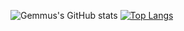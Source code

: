 <!--
**Gemmus/Gemmus** is a ✨ _special_ ✨ repository because its `README.md` (this file) appears on your GitHub profile.

Here are some ideas to get you started:

- 🔭 I’m currently working on ...
- 🌱 I’m currently learning ...
- 👯 I’m looking to collaborate on ...
- 🤔 I’m looking for help with ...
- 💬 Ask me about ...
- 📫 How to reach me: ...
- 😄 Pronouns: ...
- ⚡ Fun fact: ...
-->

<!--![Tumblr_static_nyan_cat_animation_new](https://github.com/Gemmus/Gemmus/assets/112064697/6b219c2b-ca3f-4416-8965-c9cb9099ed7c)-->

![Gemmus's GitHub stats](https://github-readme-stats.vercel.app/api?username=Gemmus&show_icons=true&theme=merko)
[![Top Langs](https://github-readme-stats.vercel.app/api/top-langs/?username=Gemmus&theme=radical&layout=compact&langs_count=8&size_weight=0.5&count_weight=0.5)](https://github.com/Gemmus/github-readme-stats)
